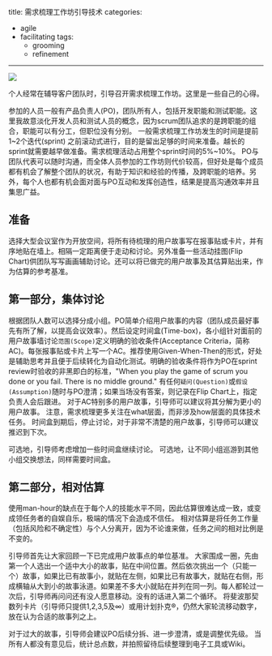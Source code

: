 title: 需求梳理工作坊引导技术
categories:
  - agile
  - facilitating
tags:
	- grooming
	- refinement
---

![](http://img.blog.csdn.net/20130728120815968?watermark/2/text/aHR0cDovL2Jsb2cuY3Nkbi5uZXQvbWVidXN3/font/5a6L5L2T/fontsize/400/fill/I0JBQkFCMA==/dissolve/70/gravity/Center)

个人经常在辅导客户团队时，引导召开需求梳理工作坊。这里是一些自己的心得。

参加的人员一般有产品负责人(PO)，团队所有人，包括开发职能和测试职能。这里我故意淡化开发人员和测试人员的概念，因为scrum团队追求的是跨职能的组合，职能可以有分工，但职位没有分别。
一般需求梳理工作坊发生的时间是提前1~2个迭代(sprint) 之前滚动式进行，目的是留出足够的时间来准备。越长的sprint就需要越早做准备。需求梳理活动占用整个sprint时间的5%~10%。
PO与团队代表可以随时沟通，而全体人员参加的工作坊则代价较高，但好处是每个成员都有机会了解整个团队的状况，有助于知识和经验的传播，及跨职能的培养。另外，每个人也都有机会面对面与PO互动和发挥创造性，结果是提高沟通效率并且集思广益。

<!--more-->


## 准备
选择大型会议室作为开放空间，将所有待梳理的用户故事写在报事贴或卡片，并有序地贴在墙上。相隔一定距离便于走动和讨论。另外准备一些活动挂图(Flip Chart)供团队写写画画辅助讨论。还可以将已做完的用户故事及其估算贴出来，作为估算的参考基准。

## 第一部分，集体讨论
根据团队人数可以选择分成小组。PO简单介绍用户故事的内容（团队成员最好事先有所了解，以提高会议效率）。然后设定时间盒(Time-box)，各小组针对面前的用户故事墙讨论`范围(Scope)`定义明确的验收条件(Acceptance Criteria，简称AC)。每张报事贴或卡片上写一个AC。推荐使用Given-When-Then的形式，好处是辅助思考并且便于后续转化为自动化测试。明确的验收条件将作为PO在sprint review时验收的非黑即白的标准，"When you play the game of scrum you done or you fail. There is no middle ground."
有任何`疑问(Question)`或`假设(Assumption)`随时与PO澄清；如果当场没有答案，则记录在Flip Chart上，指定负责人会后跟进。
对于AC特别多的用户故事，引导师可以建议将其分解为更小的用户故事。
注意，需求梳理更多关注在what层面，而非涉及how层面的具体技术任务。
时间盒到期后，停止讨论，对于非常不清楚的用户故事，引导师可以建议推迟到下次。

可选地，引导师考虑增加一些时间盒继续讨论。
可选地，让不同小组巡游到其他小组交换想法，同样需要时间盒。

## 第二部分，相对估算
使用man-hour的缺点在于每个人的技能水平不同，因此估算很难达成一致，或变成领任务者的自娱自乐，极端的情况下会造成不信任。
相对估算是将任务工作量（包括风险和不确定性）与个人分离开，因为不论谁来做，任务之间的相对比例是不变的。

引导师首先让大家回顾一下已完成用户故事点的单位基准。
大家围成一圈，先由第一个人选出一个适中大小的故事，贴在中间位置。然后依次挑出一个（只能一个）故事，如果比已有故事小，就贴在左侧，如果比已有故事大，就贴在右侧，形成横轴从大到小的故事泳道。如果差不多大小就贴在并列在同一列。每人都轮过一次后，引导师再问问还有没人愿意移动。没有的话进入第二个循环。
将斐波那契数列卡片（引导师只提供1,2,3,5及∞）或用计划扑克®，仍然大家轮流移动数字，放在认为合适的故事列之上。

对于过大的故事，引导师会建议PO后续分拆、进一步澄清，或是调整优先级。
当所有人都没有意见后，统计总点数，并拍照留待后续整理到电子工具或Wiki。
